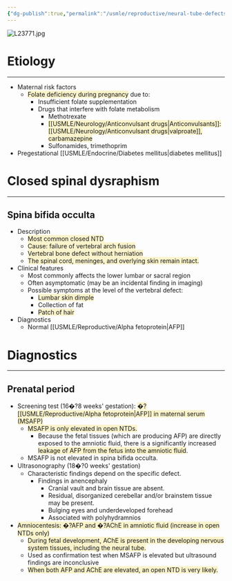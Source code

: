 ```yaml
---
{"dg-publish":true,"permalink":"/usmle/reproductive/neural-tube-defects/"}
---
```


![L23771.jpg](/img/user/appendix/L23771.jpg)
# Etiology
---
- Maternal risk factors
	- <span style="background:rgba(240, 200, 0, 0.2)">Folate deficiency during pregnancy</span> due to:
		- Insufficient folate supplementation
		- Drugs that interfere with folate metabolism
			- Methotrexate
			- <span style="background:rgba(240, 200, 0, 0.2)">[[USMLE/Neurology/Anticonvulsant drugs\|Anticonvulsants]]: [[USMLE/Neurology/Anticonvulsant drugs\|valproate]], carbamazepine</span>
			- Sulfonamides, trimethoprim
- Pregestational [[USMLE/Endocrine/Diabetes mellitus\|diabetes mellitus]]
# Closed spinal dysraphism
---
## Spina bifida occulta
- Description
	- <span style="background:rgba(240, 200, 0, 0.2)">Most common closed NTD</span>
	- <span style="background:rgba(240, 200, 0, 0.2)">Cause: failure of vertebral arch fusion</span>
	- <span style="background:rgba(240, 200, 0, 0.2)">Vertebral bone defect without herniation</span>
	- <span style="background:rgba(240, 200, 0, 0.2)">The spinal cord, meninges, and overlying skin remain intact.</span>
- Clinical features
	- Most commonly affects the lower lumbar or sacral region 
	- Often asymptomatic (may be an incidental finding in imaging)
	- Possible symptoms at the level of the vertebral defect:
		- <span style="background:rgba(240, 200, 0, 0.2)">Lumbar skin dimple</span>
		- Collection of fat
		- <span style="background:rgba(240, 200, 0, 0.2)">Patch of hair</span>
- Diagnostics
	- Normal [[USMLE/Reproductive/Alpha fetoprotein\|AFP]]

# Diagnostics
---
## Prenatal period 
- Screening test (16�?8 weeks' gestation): <span style="background:rgba(240, 200, 0, 0.2)">�?[[USMLE/Reproductive/Alpha fetoprotein\|AFP]] in maternal serum (MSAFP) </span>
	- <span style="background:rgba(240, 200, 0, 0.2)">MSAFP is only elevated in open NTDs.</span>
		- Because the fetal tissues (which are producing AFP) are directly exposed to the amniotic fluid, there is a significantly increased <span style="background:rgba(240, 200, 0, 0.2)">leakage of AFP from the fetus into the amniotic fluid</span>.
	- MSAFP is not elevated in spina bifida occulta. 
- Ultrasonography (18�?0 weeks' gestation) 
	- Characteristic findings depend on the specific defect. 
		- Findings in anencephaly
			- Cranial vault and brain tissue are absent.
			- Residual, disorganized cerebellar and/or brainstem tissue may be present.
			- Bulging eyes and underdeveloped forehead
			- Associated with polyhydramnios
- <span style="background:rgba(240, 200, 0, 0.2)">Amniocentesis: �?AFP and �?AChE in amniotic fluid (increase in open NTDs only)</span>
	- <span style="background:rgba(240, 200, 0, 0.2)">During fetal development, AChE is present in the developing nervous system tissues, including the neural tube.</span>
	- Used as confirmation test when MSAFP is elevated but ultrasound findings are inconclusive
	- <span style="background:rgba(240, 200, 0, 0.2)">When both AFP and AChE are elevated, an open NTD is very likely.</span>


